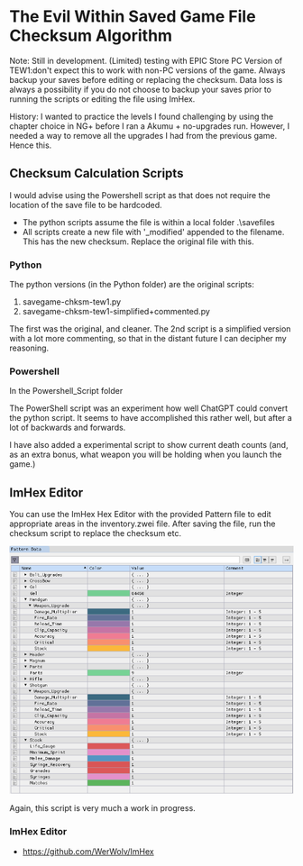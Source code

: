 # The Evil Within Saved Game File Checksum Algorithm

Note: Still in development. (Limited) testing with EPIC Store PC Version of TEW1:don't expect this to work with non-PC versions of the game. Always backup your saves before editing or replacing the checksum. Data loss is always a possibility if you do not choose to backup your saves prior to running the scripts or editing the file using ImHex.

History: I wanted to practice the levels I found challenging by using the chapter choice in NG+ before I ran a Akumu + no-upgrades run. However, I needed a way to remove all the upgrades I had from the previous game. Hence this.

## Checksum Calculation Scripts

I would advise using the Powershell script as that does not require the location of the save file to be hardcoded.

- The python scripts assume the file is within a local folder .\savefiles 
- All scripts create a new file with '_modified' appended to the filename. This has the new checksum. Replace the original file with this.

### Python

The python versions (in the Python folder) are the original scripts:

1. savegame-chksm-tew1.py
2. savegame-chksm-tew1-simplified+commented.py

The first was the original, and cleaner. The 2nd script is a simplified version with a lot more commenting, so that in the distant future I can decipher my reasoning.

### Powershell 

In the Powershell_Script folder

The PowerShell script was an experiment how well ChatGPT could convert the python script. It seems to have accomplished this rather well, but after a lot of backwards and forwards. 

I have also added a experimental script to show current death counts (and, as an extra bonus,
what weapon you will be holding when you launch the game.)


## ImHex Editor

You can use the ImHex Hex Editor with the provided Pattern file to edit appropriate areas in the inventory.zwei file. After saving the file, run the checksum script to replace the checksum etc.

![Example of the Pattern Editor](imhex-pattern-editor.png)

Again, this script is very much a work in progress.

### ImHex Editor

- https://github.com/WerWolv/ImHex


